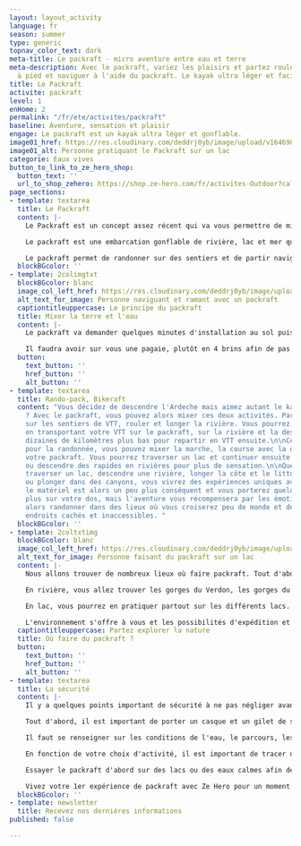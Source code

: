 ```yaml
---
layout: layout_activity
language: fr
season: summer
type: generic
topnav_color_text: dark
meta-title: Le packraft - micro aventure entre eau et terre
meta-description: Avec le packraft, variez les plaisirs et partez rouler en VTT, randonner
  à pied et naviguer à l'aide du packraft. Le kayak ultra léger et facile à gonfler.
title: Le Packraft
activite: packraft
level: 1
enHome: 2
permalink: "/fr/ete/activites/packraft"
baseline: Aventure, sensation et plaisir
engage: Le packraft est un kayak ultra léger et gonflable.
image01_href: https://res.cloudinary.com/deddrj0yb/image/upload/v1646983748/website/summer/paxson-woelber-4RD_ixJIJUI-unsplash_1.jpg
image01_alt: Personne pratiquant le Packraft sur un lac
categorie: Eaux vives
button_to_link_to_ze_hero_shop:
  button_text: ''
  url_to_shop_zehero: https://shop.ze-hero.com/fr/activites-Outdoor?calessonstype=all&catypegenderlistsummer=all&calessonsactivitytype=all&start-date=
page_sections:
- template: textarea
  title: Le Packraft
  content: |-
    Le Packraft est un concept assez récent qui va vous permettre de mixer plusieurs disciplines pour des micros aventures en eaux vives. Vous pourrez en une journée rouler en [VTT](https://www.ze-hero.com/fr/ete/activites/vtt), ou [randonner à pied](https://www.ze-hero.com/fr/ete/activites/randonnee-montagne), et pagayer en packraft. Une nouvelle discipline, une nouvelle activité qui permet d'en mixer plusieurs et de vivre des itinéraires uniques. Que ce soit en eau calme ou en eau vive, vous pourrez pratiquer le packraft.

    Le packraft est une embarcation gonflable de rivière, lac et mer qui ressemble au kayak. Il est très léger (de 2kg à 6kg pour les doubles sièges) et très compact (il se range dans un sac à dos ou une sacoche de selle de vélo) et se gonfle en 5 minutes avec son sac de glonflage. Il se dégonfle également très facilement et rapidement pour se ranger directement dans son sac ultra-compact. Vous pourrez alors le mettre dans votre sac de randonnée. Il est très facile d'utilisation et ne demande pas d'avoir une pratique accrue du kayak pour pouvoir le maîtriser. Par sa taille et son volume, il sera très facilement maniable et sera très stable.

    Le packraft permet de randonner sur des sentiers et de partir naviguer sur une rivière pour atterrir plus bas et continuer son périple. Vous pouvez également le faire en VTT, de quoi combiner des disciplines et mixer ses aventures.
  blockBGcolor: ''
- template: 2colimgtxt
  blockBGcolor: blanc
  image_col_left_href: https://res.cloudinary.com/deddrj0yb/image/upload/v1646983786/website/summer/patrick-hendry-deujpAw_I2E-unsplash.jpg
  alt_text_for_image: Personne naviguant et ramant avec un packraft
  captiontitleuppercase: Le principe du packraft
  title: Mixer la terre et l'eau
  content: |-
    Le packraft va demander quelques minutes d'installation au sol puis quelques minutes de gonflage. Le gonflage se fait avec un sac en toile par transfert d’air ce qui permet d'aller beaucoup plus vite. Vous pouvez ensuite mettre votre matériel dans le packraft dans des poches zippées ou dans des sacs étanches attaché à l'intérieur. Il est donc également possible d'y fixer sur le devant du packraft votre VTT ou des skis ou autre matériel. Bien sûr en fonction de la pratique et de son utilisation, vous trouverez différents packraft. Certains seront ultralight et donc pour faire de simple traversée. Ensuite on va retrouver des modèles d'eaux vives, des modèles d'expéditions et des modèles doubles.

    Il faudra avoir sur vous une pagaie, plutôt en 4 brins afin de pas être encombré. Il est fortement conseillé d'avoir un casque ainsi qu'un gilet de sauvetage. En fonction du packraft vous pouvez également avoir une jupe pour vous protéger de l'eau et ne pas être mouillé. En fonction de la météo et de la saison, il faudra également s'équiper avec des vêtements plus chaud, imperméables, des gants etc.
  button:
    text_button: ''
    href_button: ''
    alt_button: ''
- template: textarea
  title: Rando-pack, Bikeraft
  content: "Vous décidez de descendre l'Ardeche mais aimez autant le kayak et le VTT
    ? Avec le packraft, vous pouvez alors mixer ces deux activités. Partez alors rouler
    sur les sentiers de VTT, rouler et longer la rivière. Vous pourrez ensuite partir,
    en transportant votre VTT sur le packraft, sur la rivière et la descendre quelques
    dizaines de kilomètres plus bas pour repartir en VTT ensuite.\n\nCela est identique
    pour la randonnée, vous pouvez mixer la marche, la course avec la descente sur
    votre packraft. Vous pourrez traverser un lac et continuer ensuite votre trek
    ou descendre des rapides en rivières pour plus de sensation.\n\nQue ce soit pour
    traverser un lac, descendre une rivière, longer la côte et le littoral sur mer
    ou plonger dans des canyons, vous vivrez des expériences uniques avec le packraft.\n\nCertes
    le matériel est alors un peu plus conséquent et vous porterez quelques kilos en
    plus sur votre dos, mais l'aventure vous récompensera par les émotions vécues.\n\nPartez
    alors randonner dans des lieux où vous croiserez peu de monde et découvrirez des
    endroits cachés et inaccessibles. "
  blockBGcolor: ''
- template: 2coltxtimg
  blockBGcolor: blanc
  image_col_left_href: https://res.cloudinary.com/deddrj0yb/image/upload/v1646983748/website/summer/paxson-woelber-4RD_ixJIJUI-unsplash.jpg
  alt_text_for_image: Personne faisant du packraft sur un lac
  content: |-
    Nous allons trouver de nombreux lieux où faire packraft. Tout d'abord vous pourrez en faire sur la mer facilement en longeant le littoral. Par exemple, vous traversez le massif de l'Esterel à pied ou VTT en partant de Théoule-sur-mer et arrivant à Anthéor. Puis vous revenez en longeant la côte, de quoi profiter d'un milieu naturel exceptionnel.

    En rivière, vous allez trouver les gorges du Verdon, les gorges du Tarn, les gorges de l'Ardeche. Il y a bien d'autres rivières où vous pourrez également en pratiquer. Il faudra se renseigner sur les conditions de navigation et savoir également les différentes classes des rapides pour votre sécurité.

    En lac, vous pourrez en pratiquer partout sur les différents lacs. Que ce soit pour les longer, les traverser, vous pourrez naviguer facilement.

    L'environnement s'offre à vous et les possibilités d'expédition et d'aventure s'élargissent.
  captiontitleuppercase: Partez explorer la nature
  title: Où faire du packraft ?
  button:
    text_button: ''
    href_button: ''
    alt_button: ''
- template: textarea
  title: La sécurité
  content: |-
    Il y a quelques points important de sécurité à ne pas négliger avant de partir faire du packraft.

    Tout d'abord, il est important de porter un casque et un gilet de sauvetage surtout si vous être en rivière. Il faut également des vêtements adaptés à la pratique surtout si l'eau est fraîche.

    Il faut se renseigner sur les conditions de l'eau, le parcours, les classes des rapides, la météo et toutes les informations importantes liées à l'environnement.

    En fonction de votre choix d'activité, il est important de tracer un itinéraire et de savoir également, une fois sur l'eau, où vous en êtes. Ne prenez pas de risque en partant sur des rapides trop difficiles et dangereux.

    Essayer le packraft d'abord sur des lacs ou des eaux calmes afin de comprendre correctement comment vous mettre, comment bien pagayer et vous tenir dessus.

    Vivez votre 1er expérience de packraft avec Ze Hero pour un moment riche en émotion et de découverte. Partez vivre une micro-aventure toute nouvelle pour des moments uniques.
  blockBGcolor: ''
- template: newsletter
  title: Recevez nos dernières informations
published: false

---
```

